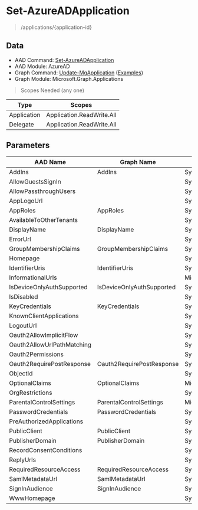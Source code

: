 # Set-AzureADApplication

> /applications/{application-id}

## Data

+ AAD Command: [Set-AzureADApplication](https://docs.microsoft.com/en-us/powershell/module/AzureAD/Set-AzureADApplication)
+ AAD Module: AzureAD
+ Graph Command: [Update-MgApplication](https://docs.microsoft.com/en-us/powershell/module/Microsoft.Graph.Applications/Update-MgApplication) ([Examples](https://github.com/orgs/msgraph/discussions?discussions_q=Update-MgApplication))
+ Graph Module: Microsoft.Graph.Applications

> Scopes Needed (any one)

|Type|Scopes|
|---|---|
|Application|Application.ReadWrite.All|
|Delegate|Application.ReadWrite.All|

## Parameters

|AAD Name|Graph Name|AAD Type|Graph Type|Infos|
|---|---|---|---|---|
|AddIns|AddIns|System.Collections.Generic.List/Microsoft.Open.AzureAD.Model.AddIn|Microsoft.Graph.PowerShell.Models.IMicrosoftGraphAddIn[]||
|AllowGuestsSignIn||System.Nullable/System.Boolean|||
|AllowPassthroughUsers||System.Nullable/System.Boolean|||
|AppLogoUrl||System.String|||
|AppRoles|AppRoles|System.Collections.Generic.List/Microsoft.Open.AzureAD.Model.AppRole|Microsoft.Graph.PowerShell.Models.IMicrosoftGraphAppRole[]||
|AvailableToOtherTenants||System.Nullable/System.Boolean|||
|DisplayName|DisplayName|System.String|System.String||
|ErrorUrl||System.String|||
|GroupMembershipClaims|GroupMembershipClaims|System.String|System.String||
|Homepage||System.String|||
|IdentifierUris|IdentifierUris|System.Collections.Generic.List/System.String|System.String[]||
|InformationalUrls||Microsoft.Open.AzureAD.Model.InformationalUrl|||
|IsDeviceOnlyAuthSupported|IsDeviceOnlyAuthSupported|System.Nullable/System.Boolean|System.Management.Automation.SwitchParameter||
|IsDisabled||System.Nullable/System.Boolean|||
|KeyCredentials|KeyCredentials|System.Collections.Generic.List/Microsoft.Open.AzureAD.Model.KeyCredential|Microsoft.Graph.PowerShell.Models.IMicrosoftGraphKeyCredential[]||
|KnownClientApplications||System.Collections.Generic.List/System.String|||
|LogoutUrl||System.String|||
|Oauth2AllowImplicitFlow||System.Nullable/System.Boolean|||
|Oauth2AllowUrlPathMatching||System.Nullable/System.Boolean|||
|Oauth2Permissions||System.Collections.Generic.List/Microsoft.Open.AzureAD.Model.OAuth2Permission|||
|Oauth2RequirePostResponse|Oauth2RequirePostResponse|System.Nullable/System.Boolean|System.Management.Automation.SwitchParameter||
|ObjectId||System.String|||
|OptionalClaims|OptionalClaims|Microsoft.Open.AzureAD.Model.OptionalClaims|Microsoft.Graph.PowerShell.Models.IMicrosoftGraphOptionalClaims||
|OrgRestrictions||System.Collections.Generic.List/System.String|||
|ParentalControlSettings|ParentalControlSettings|Microsoft.Open.AzureAD.Model.ParentalControlSettings|Microsoft.Graph.PowerShell.Models.IMicrosoftGraphParentalControlSettings||
|PasswordCredentials|PasswordCredentials|System.Collections.Generic.List/Microsoft.Open.AzureAD.Model.PasswordCredential|Microsoft.Graph.PowerShell.Models.IMicrosoftGraphPasswordCredential[]||
|PreAuthorizedApplications||System.Collections.Generic.List/Microsoft.Open.AzureAD.Model.PreAuthorizedApplication|||
|PublicClient|PublicClient|System.Nullable/System.Boolean|Microsoft.Graph.PowerShell.Models.IMicrosoftGraphPublicClientApplication||
|PublisherDomain|PublisherDomain|System.String|System.String||
|RecordConsentConditions||System.String|||
|ReplyUrls||System.Collections.Generic.List/System.String|||
|RequiredResourceAccess|RequiredResourceAccess|System.Collections.Generic.List/Microsoft.Open.AzureAD.Model.RequiredResourceAccess|Microsoft.Graph.PowerShell.Models.IMicrosoftGraphRequiredResourceAccess[]||
|SamlMetadataUrl|SamlMetadataUrl|System.String|System.String||
|SignInAudience|SignInAudience|System.String|System.String||
|WwwHomepage||System.String|||

